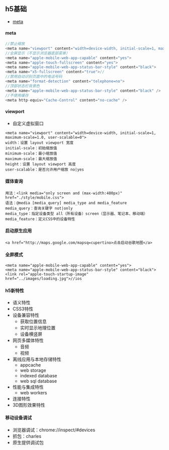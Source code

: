 ## h5基础


* [meta](#meta)


#### meta
```js
//禁止缩放
<meta name="viewport" content="width=device-width, initial-scale=1, maximum-scale=1.0, user-scalable=0">
//全屏显示（不显示浏览器底部菜单）
<meta name="apple-mobile-web-app-capable" content="yes">
<meta name="apple-touch-fullscreen" content="yes">
<meta name="apple-mobile-web-app-status-bar-style" content="black">
<meta name="x5-fullscreen" content="true">//
//禁用自动识别页面中的电话号码
<meta name="format-detection" content="telephone=no">
//顶部状态栏背景色
<meta name="apple-mobile-web-app-status-bar-style" content="black" />
//不使用缓存
<meta http-equiv="Cache-Control" content="no-cache" />
```

#### viewport
* 自定义虚拟窗口
```
<meta name="viewport" content="width=device-width, initial-scale=1, maximum-scale=1.0, user-scalable=0">
width：设置 layout viewport 宽度
initial-scale：初始缩放值
minimum-scale：最小缩放值
maximum-scale：最大缩放值
height：设置 layout viewport 高度
user-scalable：是否允许用户缩放 no|yes
```

#### 媒体查询
```
用法：<link media="only screen and (max-width:480px)" href="./style/mobile.css">
语法：@media [media_query] media_type and media_feature
media_query：查询关键字 not|only
media_type：指定设备类型 all（所有设备）screen（显示器、笔记本、移动端）
media_feature：定义CSS中的设备特性
```

#### 启动原生应用
```
<a href="http://maps.google.com/mapsq=cupertino>点击启动谷歌地图</a>
```

#### 全屏模式
```
<meta name="apple-mobile-web-app-capable" content="yes">
<meta name="apple-mobile-web-app-status-bar-style" content="black">
<link rel="apple-touch-startup-image" href="../images/loading.jpg">//ios
```

#### h5新特性
* 语义特性
* CSS3特性
* 设备兼容特性
    * 获取位置信息
    * 实时显示地理位置
    * 设备横竖屏
* 网页多媒体特性
    * 音频
    * 视频
* 离线应用与本地存储特性
    * appcache
    * web storage
    * indexed database
    * web sql database
* 性能与集成特性
    * web workers
* 连接特性
* 3D图形效果特性

#### 移动设备调试
* 浏览器调试：chrome://inspect/#devices
* 抓包：charles
* 原生提供调试包
